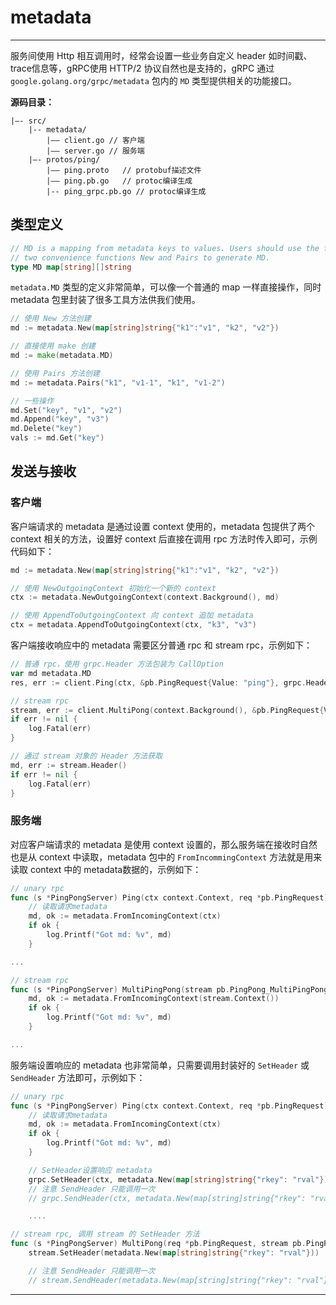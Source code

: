 # metadata

---

服务间使用 Http 相互调用时，经常会设置一些业务自定义 header 如时间戳、trace信息等，gRPC使用 HTTP/2 协议自然也是支持的，gRPC 通过 `google.golang.org/grpc/metadata` 包内的 `MD` 类型提供相关的功能接口。

**源码目录：**

```
|—- src/
	|-- metadata/
		|—— client.go // 客户端
		|—— server.go // 服务端
	|—- protos/ping/
		|—— ping.proto   // protobuf描述文件
		|—— ping.pb.go   // protoc编译生成
    	|-- ping_grpc.pb.go // protoc编译生成
```

## 类型定义

```go
// MD is a mapping from metadata keys to values. Users should use the following
// two convenience functions New and Pairs to generate MD.
type MD map[string][]string
```

`metadata.MD` 类型的定义非常简单，可以像一个普通的 map 一样直接操作，同时 metadata 包里封装了很多工具方法供我们使用。

```go
// 使用 New 方法创建
md := metadata.New(map[string]string{"k1":"v1", "k2", "v2"})

// 直接使用 make 创建
md := make(metadata.MD)

// 使用 Pairs 方法创建
md := metadata.Pairs("k1", "v1-1", "k1", "v1-2")

// 一些操作
md.Set("key", "v1", "v2")
md.Append("key", "v3")
md.Delete("key")
vals := md.Get("key")

```

## 发送与接收
### 客户端

客户端请求的 metadata 是通过设置 context 使用的，metadata 包提供了两个 context 相关的方法，设置好 context 后直接在调用 rpc 方法时传入即可，示例代码如下：

```go
md := metadata.New(map[string]string{"k1":"v1", "k2", "v2"})

// 使用 NewOutgoingContext 初始化一个新的 context
ctx := metadata.NewOutgoingContext(context.Background(), md)

// 使用 AppendToOutgoingContext 向 context 追加 metadata
ctx = metadata.AppendToOutgoingContext(ctx, "k3", "v3")

```

客户端接收响应中的 metadata 需要区分普通 rpc 和 stream rpc，示例如下：

```go
// 普通 rpc，使用 grpc.Header 方法包装为 CallOption
var md metadata.MD
res, err := client.Ping(ctx, &pb.PingRequest{Value: "ping"}, grpc.Header(&md))

// stream rpc
stream, err := client.MultiPong(context.Background(), &pb.PingRequest{Value: "ping"})
if err != nil {
    log.Fatal(err)
}

// 通过 stream 对象的 Header 方法获取
md, err := stream.Header()
if err != nil {
    log.Fatal(err)
}
```

### 服务端

对应客户端请求的 metadata 是使用 context 设置的，那么服务端在接收时自然也是从 context 中读取，metadata 包中的 `FromIncommingContext` 方法就是用来读取 context 中的 metadata数据的，示例如下：

```go
// unary rpc
func (s *PingPongServer) Ping(ctx context.Context, req *pb.PingRequest) (*pb.PongResponse, error) {
	// 读取请求metadata
	md, ok := metadata.FromIncomingContext(ctx)
	if ok {
		log.Printf("Got md: %v", md)
	}

...

// stream rpc
func (s *PingPongServer) MultiPingPong(stream pb.PingPong_MultiPingPongServer) error {
	md, ok := metadata.FromIncomingContext(stream.Context())
	if ok {
		log.Printf("Got md: %v", md)
	}

...
```

服务端设置响应的 metadata 也非常简单，只需要调用封装好的 `SetHeader` 或 `SendHeader` 方法即可，示例如下：

```go
// unary rpc
func (s *PingPongServer) Ping(ctx context.Context, req *pb.PingRequest) (*pb.PongResponse, error) {
	// 读取请求metadata
	md, ok := metadata.FromIncomingContext(ctx)
	if ok {
		log.Printf("Got md: %v", md)
	}

	// SetHeader设置响应 metadata
	grpc.SetHeader(ctx, metadata.New(map[string]string{"rkey": "rval"}))
    // 注意 SendHeader 只能调用一次
    // grpc.SendHeader(ctx, metadata.New(map[string]string{"rkey": "rval"}))

	....

// stream rpc, 调用 stream 的 SetHeader 方法
func (s *PingPongServer) MultiPong(req *pb.PingRequest, stream pb.PingPong_MultiPongServer) error {
	stream.SetHeader(metadata.New(map[string]string{"rkey": "rval"}))

    // 注意 SendHeader 只能调用一次
    // stream.SendHeader(metadata.New(map[string]string{"rkey": "rval"}))
```
---

